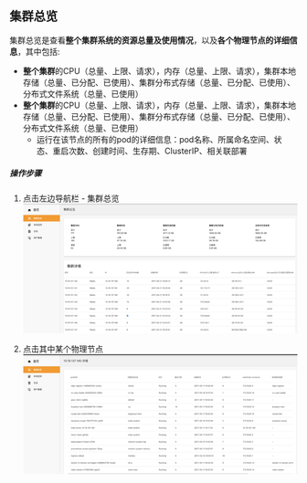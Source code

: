 ## 集群总览

集群总览是查看**整个集群系统的资源总量及使用情况**，以及**各个物理节点的详细信息**，其中包括:

- **整个集群**的CPU（总量、上限、请求），内存（总量、上限、请求），集群本地存储（总量、已分配、已使用）、集群分布式存储（总量、已分配、已使用）、分布式文件系统（总量、已使用）
- **整个集群**的CPU（总量、上限、请求），内存（总量、上限、请求），集群本地存储（总量、已分配、已使用）、集群分布式存储（总量、已分配、已使用）、分布式文件系统（总量、已使用）
  - 运行在该节点的所有的pod的详细信息：pod名称、所属命名空间、状态、重启次数、创建时间、生存期、ClusterIP、相关联部署



##### 操作步骤

1. 点击左边导航栏 - 集群总览![](img/1-1.png)

2. 点击其中某个物理节点![](img/1-2.png)




